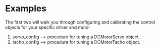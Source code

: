 # Examples

The first two will walk you through configuring and calibrating the control objects for your specific driver and motor

1. servo_config --> procedure for tuning a DCMotorServo object.
2. tacho_config --> procedure for tuning a DCMotorTacho object.